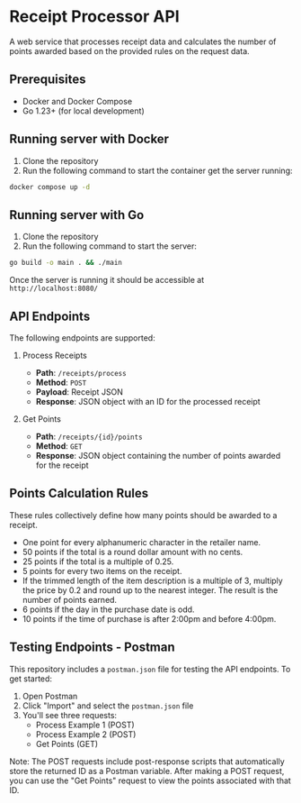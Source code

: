 # Receipt Processor API

A web service that processes receipt data and calculates the number of points awarded based on the provided rules on the request data.

## Prerequisites

- Docker and Docker Compose
- Go 1.23+ (for local development)

## Running server with Docker

1. Clone the repository
2. Run the following command to start the container get the server running:

```bash
docker compose up -d
```

## Running server with Go

1. Clone the repository
2. Run the following command to start the server:

```bash
go build -o main . && ./main
```

Once the server is running it should be accessible at `http://localhost:8080/`
## API Endpoints

The following endpoints are supported:

1. Process Receipts
   * **Path**: `/receipts/process`
   * **Method**: `POST`
   * **Payload**: Receipt JSON
   * **Response**: JSON object with an ID for the processed receipt

2. Get Points

   * **Path**: `/receipts/{id}/points`
   * **Method**: `GET`
   * **Response**: JSON object containing the number of points awarded for the receipt

    
## Points Calculation Rules

These rules collectively define how many points should be awarded to a receipt.

* One point for every alphanumeric character in the retailer name.
* 50 points if the total is a round dollar amount with no cents.
* 25 points if the total is a multiple of 0.25.
* 5 points for every two items on the receipt.
* If the trimmed length of the item description is a multiple of 3, multiply the price by 0.2 and round up to the nearest integer. The result is the number of points earned.
* 6 points if the day in the purchase date is odd.
* 10 points if the time of purchase is after 2:00pm and before 4:00pm.

## Testing Endpoints - Postman

This repository includes a `postman.json` file for testing the API endpoints. To get started:

1. Open Postman
2. Click "Import" and select the `postman.json` file
3. You'll see three requests:
   - Process Example 1 (POST)
   - Process Example 2 (POST)
   - Get Points (GET)

Note: The POST requests include post-response scripts that automatically store the returned ID as a Postman variable. 
After making a POST request, you can use the "Get Points" request to view the points associated with that ID.
